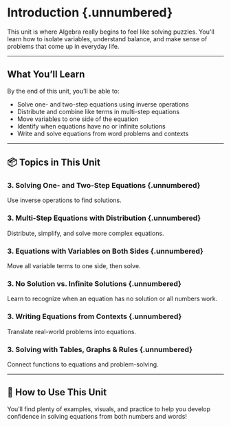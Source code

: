 # Introduction {.unnumbered}

This unit is where Algebra really begins to feel like solving puzzles. You'll learn how to isolate variables, understand balance, and make sense of problems that come up in everyday life.

---

## What You’ll Learn

By the end of this unit, you’ll be able to:

- Solve one- and two-step equations using inverse operations
- Distribute and combine like terms in multi-step equations
- Move variables to one side of the equation
- Identify when equations have no or infinite solutions
- Write and solve equations from word problems and contexts

---

## 📦 Topics in This Unit

###  3. Solving One- and Two-Step Equations {.unnumbered}
Use inverse operations to find solutions.

###  3. Multi-Step Equations with Distribution {.unnumbered}
Distribute, simplify, and solve more complex equations.

###  3. Equations with Variables on Both Sides {.unnumbered}
Move all variable terms to one side, then solve.

###  3. No Solution vs. Infinite Solutions {.unnumbered}
Learn to recognize when an equation has no solution or all numbers work.

###  3. Writing Equations from Contexts {.unnumbered}
Translate real-world problems into equations.

###  3. Solving with Tables, Graphs & Rules {.unnumbered}
Connect functions to equations and problem-solving.

---

## 🧭 How to Use This Unit

You’ll find plenty of examples, visuals, and practice to help you develop confidence in solving equations from both numbers and words!
